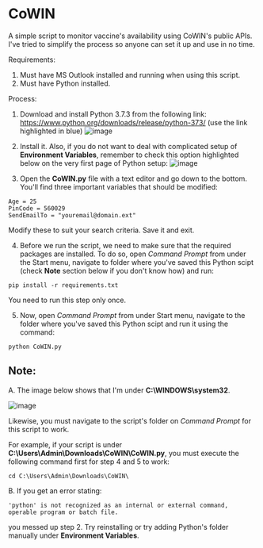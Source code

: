 # CoWIN
A simple script to monitor vaccine's availability using CoWIN's public APIs. I've tried to simplify the process so anyone can set it up and use in no time.

Requirements:
1. Must have MS Outlook installed and running when using this script.
2. Must have Python installed.

Process:
1. Download and install Python 3.7.3 from the following link: https://www.python.org/downloads/release/python-373/ (use the link highlighted in blue)
![image](https://user-images.githubusercontent.com/3834741/118314992-87f5be00-b512-11eb-85b5-202c32ce2337.png)

2. Install it. Also, if you do not want to deal with complicated setup of **Environment Variables**, remember to check this option highlighted below on the very first page of Python setup:
![image](https://user-images.githubusercontent.com/3834741/118315257-ea4ebe80-b512-11eb-824d-be72e7845904.png)

3. Open the **CoWIN.py** file with a text editor and go down to the bottom. You'll find three important variables that should be modified:
```
Age = 25
PinCode = 560029
SendEmailTo = "youremail@domain.ext"
```
Modify these to suit your search criteria. Save it and exit.

4. Before we run the script, we need to make sure that the required packages are installed. To do so, open _Command Prompt_ from under the Start menu, navigate to folder where you've saved this Python scipt (check **Note** section below if you don't know how) and run:
```
pip install -r requirements.txt
```

You need to run this step only once.

5. Now, open _Command Prompt_ from under Start menu, navigate to the folder where you've saved this Python scipt and run it using the command:
```
python CoWIN.py
```

## Note:
A. The image below shows that I'm under **C:\WINDOWS\system32**. 

![image](https://user-images.githubusercontent.com/3834741/118316250-3817f680-b514-11eb-9744-13644e77c370.png)

Likewise, you must navigate to the script's folder on _Command Prompt_ for this script to work.

For example, if your script is under **C:\Users\Admin\Downloads\CoWIN\CoWIN.py**, you must execute the following command first for step 4 and 5 to work:
```
cd C:\Users\Admin\Downloads\CoWIN\
```
B. If you get an error stating:
```
'python' is not recognized as an internal or external command,
operable program or batch file.
```
you messed up step 2. Try reinstalling or try adding Python's folder manually under **Environment Variables**.
